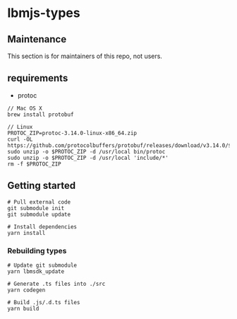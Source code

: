 # lbmjs-types

## Maintenance
This section is for maintainers of this repo, not users.

## requirements
* protoc
```shell
// Mac OS X
brew install protobuf

// Linux
PROTOC_ZIP=protoc-3.14.0-linux-x86_64.zip
curl -OL https://github.com/protocolbuffers/protobuf/releases/download/v3.14.0/$PROTOC_ZIP
sudo unzip -o $PROTOC_ZIP -d /usr/local bin/protoc
sudo unzip -o $PROTOC_ZIP -d /usr/local 'include/*'
rm -f $PROTOC_ZIP
```

## Getting started
```shell
# Pull external code
git submodule init
git submodule update

# Install dependencies
yarn install
```

### Rebuilding types

```shell
# Update git submodule
yarn lbmsdk_update

# Generate .ts files into ./src
yarn codegen

# Build .js/.d.ts files
yarn build
```
